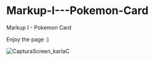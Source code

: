 # Markup-I---Pokemon-Card

Markup I - Pokemon Card

Enjoy the page :)

![CapturaScreen_karlaC](https://user-images.githubusercontent.com/113383293/192397832-d73677d9-d610-4e1c-b712-1db559b67040.PNG)
